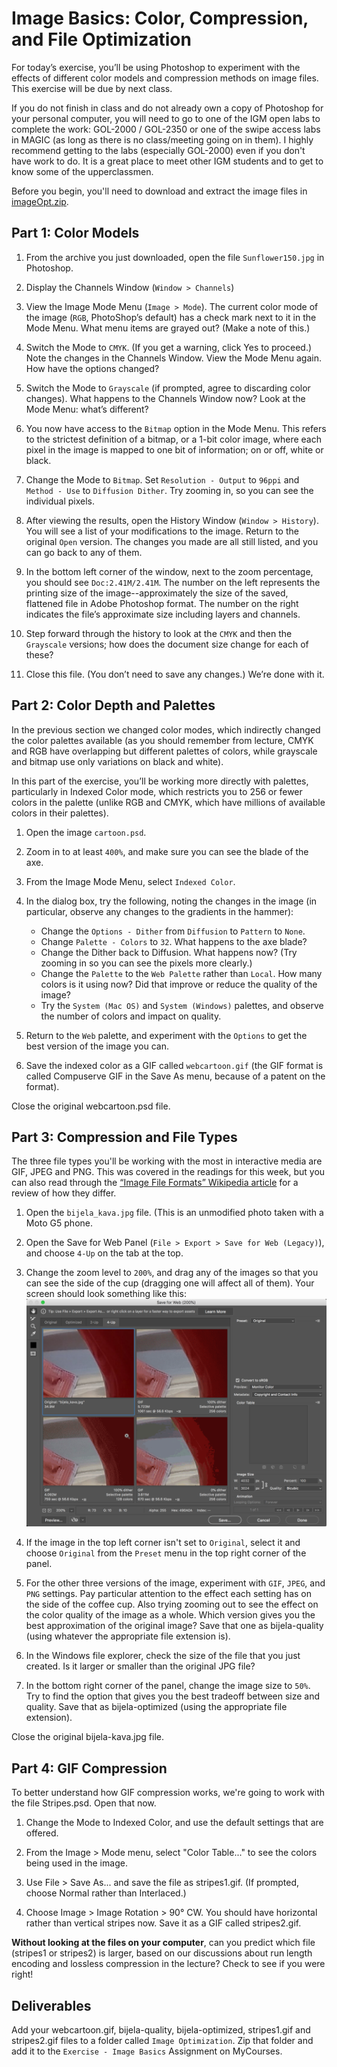 # Image Basics: Color, Compression, and File Optimization

For today’s exercise, you’ll be using Photoshop to experiment with the effects of different color models and compression methods on image files. This exercise will be due by next class.

If you do not finish in class and do not already own a copy of Photoshop for your personal computer, you will need to go to one of the IGM open labs to complete the work: GOL-2000 / GOL-2350 or one of the swipe access labs in MAGIC (as long as there is no class/meeting going on in them). I highly recommend getting to the labs (especially GOL-2000) even if you don't have work to do. It is a great place to meet other IGM students and to get to know some of the upperclassmen.

Before you begin, you'll need to download and extract the image files in [imageOpt.zip](imageOpt.zip).


## Part 1: Color Models

1.  From the archive you just downloaded, open the file `Sunflower150.jpg` in Photoshop.

2.  Display the Channels Window (`Window > Channels`)

3.  View the Image Mode Menu (`Image > Mode`). The current color mode of the image (`RGB`, PhotoShop’s default) has a check mark next to it in the Mode Menu. What menu items are grayed out? (Make a note of this.)

4.  Switch the Mode to `CMYK`. (If you get a warning, click Yes to proceed.) Note the changes in the Channels Window.
    View the Mode Menu again. How have the options changed?

5.  Switch the Mode to `Grayscale` (if prompted, agree to discarding color changes). What happens to the Channels Window now? Look at the Mode Menu: what’s different?

6.  You now have access to the `Bitmap` option in the Mode Menu. This refers to the strictest definition of a bitmap, or a 1-bit color image, where each pixel in the image is mapped to one bit of information; on or off, white or black.

7.  Change the Mode to `Bitmap`. Set `Resolution - Output` to `96ppi` and `Method - Use` to `Diffusion Dither`. Try zooming in, so you can see the individual pixels.

8.  After viewing the results, open the History Window (`Window > History`). You will see a list of your modifications to the image. Return to the original `Open` version. The changes you made are all still listed, and you can go back to any of them.

9.  In the bottom left corner of the window, next to the zoom percentage, you should see `Doc:2.41M/2.41M`. The number on the left represents the printing size of the image--approximately the size of the saved, flattened file in Adobe Photoshop format. The number on the right indicates the file’s approximate size including layers and channels.

10. Step forward through the history to look at the `CMYK` and then the `Grayscale` versions; how does the document size change for each of these?

11. Close this file. (You don’t need to save any changes.) We’re done with it.


## Part 2: Color Depth and Palettes

In the previous section we changed color modes, which indirectly changed the color palettes available (as you should remember from lecture, CMYK and RGB have overlapping but different palettes of colors, while grayscale and bitmap use only variations on black and white).

In this part of the exercise, you’ll be working more directly with palettes, particularly in Indexed Color mode, which restricts you to 256 or fewer colors in the palette (unlike RGB and CMYK, which have millions of available colors in their palettes).

1.  Open the image `cartoon.psd`.

2.  Zoom in to at least `400%`, and make sure you can see the blade of the axe.

3.  From the Image Mode Menu, select `Indexed Color`.

4.  In the dialog box, try the following, noting the changes in the image (in particular, observe any changes to the gradients in the hammer):
    -   Change the `Options - Dither` from `Diffusion` to `Pattern` to `None`.
    -   Change `Palette - Colors` to `32`. What happens to the axe blade?
    -   Change the Dither back to Diffusion. What happens now? (Try zooming in so you can see the pixels more clearly.)
    -   Change the `Palette` to the `Web Palette` rather than `Local`. How many colors is it using now? Did that improve or reduce the quality of the image?
    -   Try the `System (Mac OS)` and `System (Windows)` palettes, and observe the number of colors and impact on quality.

5.  Return to the `Web` palette, and experiment with the `Options` to get the best version of the image you can.

6.  Save the indexed color as a GIF called `webcartoon.gif` (the GIF format is called Compuserve GIF in the Save As menu, because of a patent on the format).

Close the original webcartoon.psd file.


## Part 3: Compression and File Types

The three file types you'll be working with the most in interactive media are GIF, JPEG and PNG. This was covered in the readings for this week, but you can also read through the [“Image File Formats” Wikipedia article](https://en.wikipedia.org/wiki/Image_file_formats) for a review of how they differ.

1.  Open the `bijela_kava.jpg` file. (This is an unmodified photo taken with a Moto G5 phone.

2.  Open the Save for Web Panel (`File > Export > Save for Web (Legacy)`), and choose `4-Up` on the tab at the top.

3.  Change the zoom level to `200%`, and drag any of the images so that you can see the side of the cup (dragging one will affect all of them). Your screen should look something like this:
![photoshop zoom example](bijela1.png)

4.  If the image in the top left corner isn't set to `Original`, select it and choose `Original` from the `Preset` menu in the top right corner of the panel.

5.  For the other three versions of the image, experiment with `GIF`, `JPEG`, and `PNG` settings. Pay particular attention to the effect each setting has on the side of the coffee cup. Also trying zooming out to see the effect on the color quality of the image as a whole. Which version gives you the best approximation of the original image? Save that one as bijela-quality (using whatever the appropriate file extension is).

6.  In the Windows file explorer, check the size of the file that you just created. Is it larger or smaller than the original JPG file?

7.  In the bottom right corner of the panel, change the image size to `50%`. Try to find the option that gives you the best tradeoff between size and quality. Save that as bijela-optimized (using the appropriate file extension).

Close the original bijela-kava.jpg file.


## Part 4: GIF Compression

To better understand how GIF compression works, we're going to work with the file Stripes.psd. Open that now.

1.  Change the Mode to Indexed Color, and use the default settings that are offered.

2.  From the Image > Mode menu, select "Color Table..." to see the colors being used in the image.

3.  Use File > Save As... and save the file as stripes1.gif. (If prompted, choose Normal rather than Interlaced.)

4.  Choose Image > Image Rotation > 90° CW. You should have horizontal rather than vertical stripes now. Save it as a GIF called stripes2.gif.

**Without looking at the files on your computer**, can you predict which file (stripes1 or stripes2) is larger, based on our discussions about run length encoding and lossless compression in the lecture? Check to see if you were right!


## Deliverables

Add your webcartoon.gif, bijela-quality, bijela-optimized, stripes1.gif and stripes2.gif files to a folder called `Image Optimization`. Zip that folder and add it to the `Exercise - Image Basics` Assignment on MyCourses.
